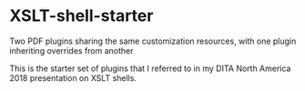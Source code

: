# XSLT-shell-starter
Two PDF plugins sharing the same customization resources, with one plugin inheriting overrides from another

This is the starter set of plugins that I referred to in my DITA North America 2018 presentation on XSLT shells.
